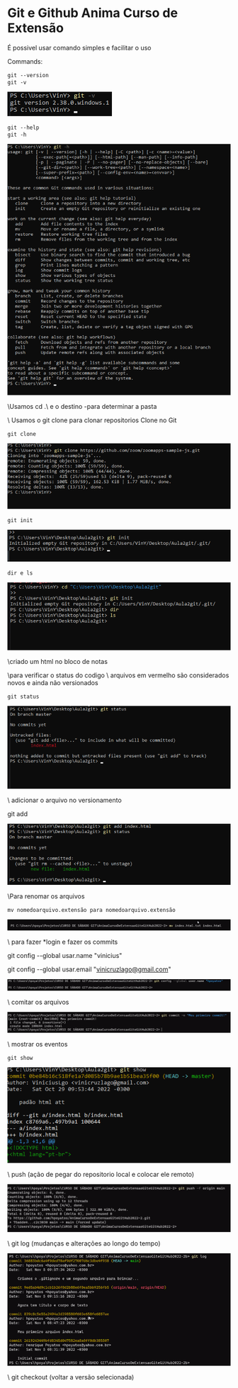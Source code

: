 # Git e Github Anima Curso de Extensão
 
É possivel usar comando simples e facilitar o uso

Commands:

    git --version
    git -v

![-v](prints%20aula/-v.png)

    git --help
    git -h

![-h ](prints%20aula/-h.png)

\\Usamos cd .\ e o destino -para determinar a pasta

\\ Usamos o git clone para clonar repositorios
Clone no Git

    git clone 

![clone](prints%20aula/clone.png)

    git init

![criar repositorio para versionamento](prints%20aula/git%20inite%20(criar%20diretorio%20versionado).png)

    dir e ls
![](prints%20aula/dir%20e%20ls.png)

\\criado um html no bloco de notas 

[](index.html)

\\para verificar o status do codigo
\\ arquivos em vermelho são considerados novos e ainda não versionados

    git status 

![](prints%20aula/git%20status.png)

\\ adicionar o arquivo no versionamento 

 git add

 ![](prints%20aula/add%20.png)

\\Para renomar os arquivos
    
    mv nomedoarquivo.extensão para nomedoarquivo.extensão

 ![](prints%20aula/renomear%20arquivo.png)

 \\ para fazer *login e fazer os commits

 git config --global usar.name "vinicius"

 git config --global usar.email "vinicruzlago@gmail.com"
 
 ![](prints%20aula/git%20config%20--global%20.png)

 \\ comitar os arquivos 

 ![git commit -m "nome do commit"](prints%20aula/git%20commit%20-m%20aspas%20duplas%20e%20nome%20do%20cmmit.png)

 \\ mostrar os eventos

    git show 

![](prints%20aula/git%20show.png)

\\ push (ação de pegar do repositorio local e colocar ele remoto)

![Push ](prints%20aula/push%20.png)

\\ git log (mudanças e alterações ao longo do tempo)

![git log](prints%20aula/git%20log.png)

\\ git checkout (voltar a versão selecionada)